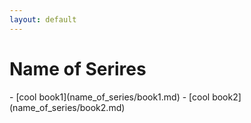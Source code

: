 ```yaml
---
layout: default
---
```

<div class="jumbotron shadow large container text-center card text-white bg-secondary mb-3" style="max-width: 40rem; font-weight: normal;" markdown="1">
  <h1>Name of Serires</h1>
-  [<span markdown="1" class="text-white">cool book1</span>](name_of_series/book1.md)
-  [<span markdown="1" class="text-white">cool book2</span>](name_of_series/book2.md)
</div>

